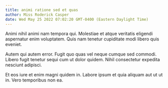 ```yaml
---
title: animi ratione sed et quas
author: Miss Roderick Casper
date: Wed May 25 2022 07:02:20 GMT-0400 (Eastern Daylight Time)
---
```

Animi nihil animi nam tempora qui. Molestiae et atque veritatis eligendi aspernatur enim voluptatem. Quis nam tenetur cupiditate modi libero quis eveniet.

 Autem qui autem error. Fugit quo quas vel neque cumque sed commodi. Libero fugit tenetur sequi cum ut dolor quidem. Nihil consectetur expedita nesciunt adipisci.

 Et eos iure et enim magni quidem in. Labore ipsum et quia aliquam aut ut ut in. Vero temporibus non ea.